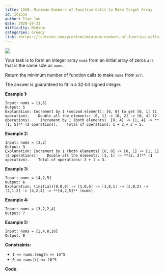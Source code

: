 ```yaml
---
title: 1558. Minimum Numbers of Function Calls to Make Target Array
id: id1558
author: Tian Jun
date: 2020-10-31
difficulty: Medium
categories: Greedy
link: <https://leetcode.com/problems/minimum-numbers-of-function-calls-to-make-target-array/description/>
---
```


![](https://assets.leetcode.com/uploads/2020/07/10/sample_2_1887.png)

Your task is to form an integer array `nums` from an initial array of zeros
`arr` that is the same size as `nums`.

Return the minimum number of function calls to make `nums` from `arr`.

The answer is guaranteed to fit in a 32-bit signed integer.



**Example 1:**
            
	Input: nums = [1,5]    
	Output: 5    
	Explanation: Increment by 1 (second element): [0, 0] to get [0, 1] (1 operation).    Double all the elements: [0, 1] -> [0, 2] -> [0, 4] (2 operations).    Increment by 1 (both elements)  [0, 4] -> [1, 4] -> **[1, 5]** (2 operations).    Total of operations: 1 + 2 + 2 = 5.    

**Example 2:**
            
	Input: nums = [2,2]    
	Output: 3    
	Explanation: Increment by 1 (both elements) [0, 0] -> [0, 1] -> [1, 1] (2 operations).    Double all the elements: [1, 1] -> **[2, 2]** (1 operation).    Total of operations: 2 + 1 = 3.    

**Example 3:**
            
	Input: nums = [4,2,5]    
	Output: 6    
	Explanation: (initial)[0,0,0] -> [1,0,0] -> [1,0,1] -> [2,0,2] -> [2,1,2] -> [4,2,4] -> **[4,2,5]** (nums).    

**Example 4:**
            
	Input: nums = [3,2,2,4]    
	Output: 7    

**Example 5:**
            
	Input: nums = [2,4,8,16]    
	Output: 8    



**Constraints:**

  * `1 <= nums.length <= 10^5`
  * `0 <= nums[i] <= 10^9`


**Code:**
